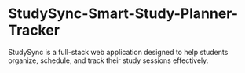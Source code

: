 # StudySync-Smart-Study-Planner-Tracker
StudySync is a full-stack web application designed to help students organize, schedule, and track their study sessions effectively.
